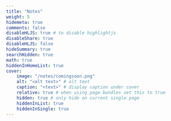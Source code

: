 ```yaml
---
title: "Notes"
weight: 5
hidemeta: true
comments: false
disableHLJS: true # to disable highlightjs
disableShare: true
disableHLJS: false
hideSummary: true
searchHidden: true
math: true
hiddenInHomeList: true
cover:
    image: "/notes/comingsoon.png"
    alt: "<alt text>" # alt text
    caption: "<text>" # display caption under cover
    relative: true # when using page bundles set this to true
    hidden: true # only hide on current single page
    hiddenInList: true
    hiddenInSingle: true
---
```

